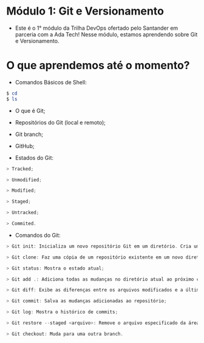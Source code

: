 # Módulo 1: Git e Versionamento
* Este é o 1° módulo da Trilha DevOps ofertado pelo Santander em parceria com a Ada Tech! Nesse módulo, estamos aprendendo sobre Git e Versionamento.
# O que aprendemos até o momento?
* Comandos Básicos de Shell:
```powershell
$ cd
$ ls
```
* O que é Git;

* Repositórios do Git (local e remoto);

* Git branch;

* GitHub;

* Estados do Git:
```powershell
> Tracked;

> Unmodified;

> Modified;

> Staged;

> Untracked;

> Commited.
```
* Comandos do Git:
```powershell
> Git init: Inicializa um novo repositório Git em um diretório. Cria um repositório vazio;

> Git clone: Faz uma cópia de um repositório existente em um novo diretório;

> Git status: Mostra o estado atual;

> Git add .: Adiciona todas as mudanças no diretório atual ao próximo commit;

> Git diff: Exibe as diferenças entre os arquivos modificados e a última versão confirmada;

> Git commit: Salva as mudanças adicionadas ao repositório;

> Git log: Mostra o histórico de commits;

> Git restore --staged <arquivo>: Remove o arquivo especificado da área de stage;

> Git checkout: Muda para uma outra branch.
```